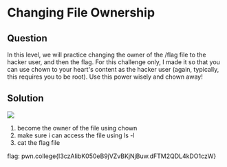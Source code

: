 # Changing File Ownership
## Question
In this level, we will practice changing the owner of the /flag file to the hacker user, and then the flag. For this challenge only, I made it so that you can use chown to your heart's content as the hacker user (again, typically, this requires you to be root). Use this power wisely and chown away!


## Solution
![](/images/1.jpg)
1. become the owner of the file using chown
2. make sure i can access the file using ls -l 
3. cat the flag file

flag: pwn.college{I3czAIibK050eB9jVZvBKjNjBuw.dFTM2QDL4kDO1czW}
